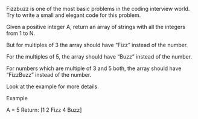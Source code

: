 Fizzbuzz is one of the most basic problems in the coding interview world. Try to write a small and elegant code for this problem.

Given a positive integer A, return an array of strings with all the integers from 1 to N. 

But for multiples of 3 the array should have “Fizz” instead of the number. 

For the multiples of 5, the array should have “Buzz” instead of the number. 

For numbers which are multiple of 3 and 5 both, the array should have “FizzBuzz” instead of the number.

Look at the example for more details.

Example

A = 5
Return: [1 2 Fizz 4 Buzz]


